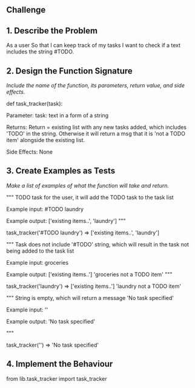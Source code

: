 ## Challenge

## 1. Describe the Problem

As a user
So that I can keep track of my tasks
I want to check if a text includes the string #TODO.

## 2. Design the Function Signature

_Include the name of the function, its parameters, return value, and side effects._

def task_tracker(task):

Parameter:
    task: text in a form of a string

Returns:
    Return = existing list with any new tasks added, which includes 'TODO' in the string.
    Otherwise it will return a msg that it is 'not a TODO item' alongside the existing list.

Side Effects:
    None

## 3. Create Examples as Tests

_Make a list of examples of what the function will take and return._

"""
TODO task for the user, it will add the TODO task to the task list

Example input:
    #TODO laundry

Example output:
    ['existing items..', 'laundry']
"""

task_tracker('#TODO laundry') => ['existing items..', 'laundry']

"""
Task does not include '#TODO' string, which will result in the task not being added to the task list

Example input:
    groceries

Example output:
    ['existing items..'] 'groceries not a TODO item'
"""

task_tracker('laundry') => ['existing items..'] 'laundry not a TODO item'

"""
String is empty, which will return a message 'No task specified'

Example input:
    ''

Example output:
    'No task specified'

"""

task_tracker('') => 'No task specified'

## 4. Implement the Behaviour

from lib.task_tracker import task_tracker

